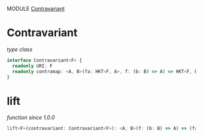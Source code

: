 MODULE [Contravariant](https://github.com/gcanti/fp-ts/blob/master/src/Contravariant.ts)

# Contravariant

_type class_

```ts
interface Contravariant<F> {
  readonly URI: F
  readonly contramap: <A, B>(fa: HKT<F, A>, f: (b: B) => A) => HKT<F, B>
}
```

# lift

_function_
_since 1.0.0_

```ts
lift<F>(contravariant: Contravariant<F>): <A, B>(f: (b: B) => A) => (fa: HKT<F, A>) => HKT<F, B>
```
